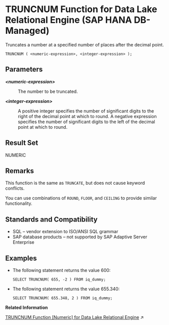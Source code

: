 <!-- loio38464172958846abbb04ad86a7c02f65 -->

# TRUNCNUM Function for Data Lake Relational Engine \(SAP HANA DB-Managed\)

Truncates a number at a specified number of places after the decimal point.



```
TRUNCNUM ( <numeric-expression>, <integer-expression> );
```



<a name="loio38464172958846abbb04ad86a7c02f65__section_lys_j3v_vrb"/>

## Parameters


<dl>
<dt><b>

*<numeric-expression\>*

</b></dt>
<dd>

The number to be truncated.



</dd><dt><b>

*<integer-expression\>*

</b></dt>
<dd>

A positive integer specifies the number of significant digits to the right of the decimal point at which to round. A negative expression specifies the number of significant digits to the left of the decimal point at which to round.



</dd>
</dl>



<a name="loio38464172958846abbb04ad86a7c02f65__section_ww2_k3v_vrb"/>

## Result Set

NUMERIC



<a name="loio38464172958846abbb04ad86a7c02f65__section_pyn_k3v_vrb"/>

## Remarks

This function is the same as `TRUNCATE`, but does not cause keyword conflicts.

You can use combinations of `ROUND`, `FLOOR`, and `CEILING` to provide similar functionality.



<a name="loio38464172958846abbb04ad86a7c02f65__section_qsb_l3v_vrb"/>

## Standards and Compatibility

-   SQL – vendor extension to ISO/ANSI SQL grammar
-   SAP database products – not supported by SAP Adaptive Server Enterprise



<a name="loio38464172958846abbb04ad86a7c02f65__section_edc_m3v_vrb"/>

## Examples

-   The following statement returns the value 600:

    ```
    SELECT TRUNCNUM( 655, -2 ) FROM iq_dummy;
    ```

-   The following statement returns the value 655.340:

    ```
    SELECT TRUNCNUM( 655.348, 2 ) FROM iq_dummy;
    ```


**Related Information**  


[TRUNCNUM Function \[Numeric\] for Data Lake Relational Engine](https://help.sap.com/viewer/19b3964099384f178ad08f2d348232a9/2023_4_QRC/en-US/a58baf5b84f21015961fcdf7ec6e1b8b.html "Truncates a number at a specified number of places after the decimal point.") :arrow_upper_right:

